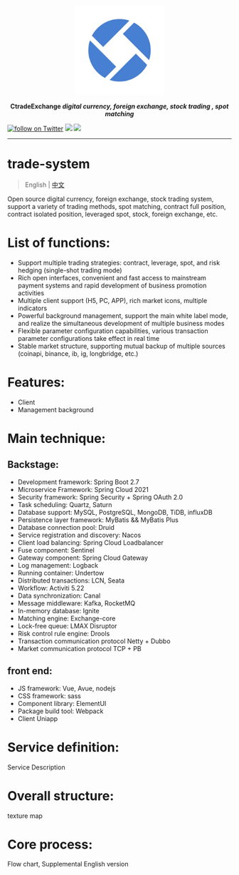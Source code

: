 <p align="center">
<a href="https://ctradeex.io/"><img src="docs/images/ctradeex-icon.jpg" alt="banner" width="200px"></a>
</p>

<p align="center">
<b> CtradeExchange <i>digital currency, foreign exchange, stock trading , spot matching</i></b>
</p>

<p align=center>

<a href="https://twitter.com/intent/follow?screen_name=KubeSphere"><img src="https://img.shields.io/twitter/follow/KubeSphere?style=social" alt="follow on Twitter"></a>
<a href="https://join.slack.com/t/kubesphere/shared_invite/enQtNTE3MDIxNzUxNzQ0LTZkNTdkYWNiYTVkMTM5ZThhODY1MjAyZmVlYWEwZmQ3ODQ1NmM1MGVkNWEzZTRhNzk0MzM5MmY4NDc3ZWVhMjE"><img src="https://img.shields.io/badge/Slack-600%2B-blueviolet?logo=slack&amp;logoColor=white"></a>
<a href="https://www.youtube.com/channel/UCyTdUQUYjf7XLjxECx63Hpw"><img src="https://img.shields.io/youtube/channel/subscribers/UCyTdUQUYjf7XLjxECx63Hpw?style=social"></a>

</p>


----

# trade-system
> English | [中文](README_zh.md)

Open source digital currency, foreign exchange, stock trading system, support a variety of trading methods, spot matching, contract full position, contract isolated position, leveraged spot, stock, foreign exchange, etc.


# List of functions:

- Support multiple trading strategies: contract, leverage, spot, and risk hedging (single-shot trading mode)
- Rich open interfaces, convenient and fast access to mainstream payment systems and rapid development of business promotion activities
- Multiple client support (H5, PC, APP), rich market icons, multiple indicators
- Powerful background management, support the main white label mode, and realize the simultaneous development of multiple business modes
- Flexible parameter configuration capabilities, various transaction parameter configurations take effect in real time
- Stable market structure, supporting mutual backup of multiple sources (coinapi, binance, ib, ig, longbridge, etc.)


# Features:
- Client
- Management background

# Main technique:

## Backstage:
- Development framework: Spring Boot 2.7
- Microservice Framework: Spring Cloud 2021
- Security framework: Spring Security + Spring OAuth 2.0
- Task scheduling: Quartz, Saturn
- Database support: MySQL, PostgreSQL, MongoDB, TiDB, influxDB
- Persistence layer framework: MyBatis && MyBatis Plus
- Database connection pool: Druid
- Service registration and discovery: Nacos
- Client load balancing: Spring Cloud Loadbalancer
- Fuse component: Sentinel
- Gateway component: Spring Cloud Gateway
- Log management: Logback
- Running container: Undertow
- Distributed transactions: LCN, Seata
- Workflow: Activiti 5.22
- Data synchronization: Canal
- Message middleware: Kafka, RocketMQ
- In-memory database: Ignite
- Matching engine: Exchange-core
- Lock-free queue: LMAX Disruptor
- Risk control rule engine: Drools
- Transaction communication protocol Netty + Dubbo
- Market communication protocol TCP + PB

## front end:
- JS framework: Vue, Avue, nodejs
- CSS framework: sass
- Component library: ElementUI
- Package build tool: Webpack
- Client Uniapp


# Service definition:
Service Description



# Overall structure:
texture map



# Core process:
Flow chart, Supplemental English version
